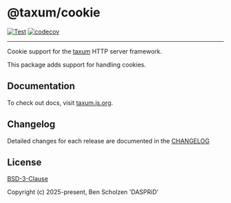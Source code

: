 # @taxum/cookie

[![Test](https://github.com/DASPRiD/taxum/actions/workflows/test.yml/badge.svg)](https://github.com/DASPRiD/taxum/actions/workflows/test.yml)
[![codecov](https://codecov.io/gh/DASPRiD/taxum/graph/badge.svg?token=fMAHt3CqfR&component=cookie)](https://codecov.io/gh/DASPRiD/taxum)

---

Cookie support for the [taxum](https://github.com/dasprid/taxum) HTTP
server framework.

This package adds support for handling cookies.

## Documentation

To check out docs, visit [taxum.js.org](https://taxum.js.org).

## Changelog

Detailed changes for each release are documented in the [CHANGELOG](https://github.com/dasprid/taxum/blob/main/packages/cookie/CHANGELOG.md)

## License

[BSD-3-Clause](https://github.com/dasprid/taxum/blob/main/LICENSE)

Copyright (c) 2025-present, Ben Scholzen 'DASPRiD'
